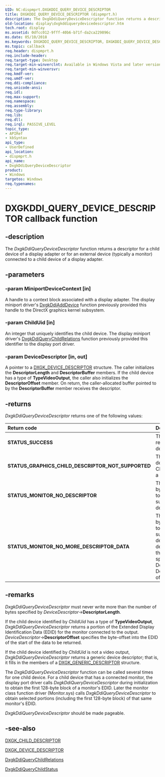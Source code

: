 ```yaml
---
UID: NC:dispmprt.DXGKDDI_QUERY_DEVICE_DESCRIPTOR
title: DXGKDDI_QUERY_DEVICE_DESCRIPTOR (dispmprt.h)
description: The DxgkDdiQueryDeviceDescriptor function returns a descriptor for a child device of a display adapter or for an external device (typically a monitor) connected to a child device of a display adapter.
old-location: display\dxgkddiquerydevicedescriptor.htm
tech.root: display
ms.assetid: 0dfcc012-9fff-40b6-b71f-da2ca229896c
ms.date: 05/10/2018
ms.keywords: DXGKDDI_QUERY_DEVICE_DESCRIPTOR, DXGKDDI_QUERY_DEVICE_DESCRIPTOR callback, DmFunctions_84688704-46fd-40d6-993e-298c6d3d5dcd.xml, DxgkDdiQueryDeviceDescriptor, DxgkDdiQueryDeviceDescriptor callback function [Display Devices], display.dxgkddiquerydevicedescriptor, dispmprt/DxgkDdiQueryDeviceDescriptor
ms.topic: callback
req.header: dispmprt.h
req.include-header: 
req.target-type: Desktop
req.target-min-winverclnt: Available in Windows Vista and later versions of the Windows operating systems.
req.target-min-winversvr: 
req.kmdf-ver: 
req.umdf-ver: 
req.ddi-compliance: 
req.unicode-ansi: 
req.idl: 
req.max-support: 
req.namespace: 
req.assembly: 
req.type-library: 
req.lib: 
req.dll: 
req.irql: PASSIVE_LEVEL
topic_type:
- APIRef
- kbSyntax
api_type:
- UserDefined
api_location:
- dispmprt.h
api_name:
- DxgkDdiQueryDeviceDescriptor
product:
- Windows
targetos: Windows
req.typenames: 
---
```


# DXGKDDI_QUERY_DEVICE_DESCRIPTOR callback function


## -description


The <i>DxgkDdiQueryDeviceDescriptor</i> function returns a descriptor for a child device of a display adapter or for an external device (typically a monitor) connected to a child device of a display adapter.


## -parameters




### -param MiniportDeviceContext [in]

A handle to a context block associated with a display adapter. The display miniport driver's <a href="https://msdn.microsoft.com/5fd4046f-54c3-4dfc-8d51-0d9ebcde0bea">DxgkDdiAddDevice</a> function previously provided this handle to the DirectX graphics kernel subsystem.


### -param ChildUid [in]

An integer that uniquely identifies the child device. The display miniport driver's <a href="https://msdn.microsoft.com/eb1a0df0-6239-4d82-8477-7dd015f80b6e">DxgkDdiQueryChildRelations</a> function previously provided this identifier to the display port driver.


### -param DeviceDescriptor [in, out]

A pointer to a <a href="https://msdn.microsoft.com/library/windows/hardware/ff561050">DXGK_DEVICE_DESCRIPTOR</a> structure. The caller initializes the <b>DescriptorLength</b> and <b>DescriptorBuffer</b> members. If the child device has a type of <b>TypeVideoOutput</b>, the caller also initializes the <b>DescriptorOffset</b> member. On return, the caller-allocated buffer pointed to by the <b>DescriptorBuffer</b> member receives the descriptor.


## -returns

<i>DxgkDdiQueryDeviceDescriptor </i>returns one of the following values:

| **Return code** | **Description** | 
|:--|:--|
| **STATUS_SUCCESS** | The function successfully returned the device descriptor. | 
| **STATUS_GRAPHICS_CHILD_DESCRIPTOR_NOT_SUPPORTED** | The (onboard) child device identified by ChildUid does not support a descriptor. | 
| **STATUS_MONITOR_NO_DESCRIPTOR** | The child device identified by ChildUid is connected to a monitor that does not support an EDID descriptor. | 
| **STATUS_MONITOR_NO_MORE_DESCRIPTOR_DATA** | The child device identified by ChildUid is connected to a monitor that does support an EDID descriptor, but the descriptor does not have the EDID extension block specified by the DescriptorOffset and DescriptorLengthmembers of DeviceDescriptor. | 


## -remarks



<i>DxgkDdiQueryDeviceDescriptor</i> must never write more than the number of bytes specified by <i>DeviceDescriptor</i>-><b>DescriptorLength</b>.

If the child device identified by <i>ChildUid</i> has a type of <b>TypeVideoOutput</b>, <i>DxgkDdiQueryDeviceDescriptor</i> returns a portion of the Extended Display Identification Data (EDID) for the monitor connected to the output. <i>DeviceDescriptor</i>-><b>DescriptorOffset</b> specifies the byte-offset into the EDID of the start of the data to be returned.

If the child device identified by <i>ChildUid</i> is not a video output, <i>DxgkDdiQueryDeviceDescriptor</i> returns a generic device descriptor; that is, it fills in the members of a <a href="https://msdn.microsoft.com/library/windows/hardware/ff561108">DXGK_GENERIC_DESCRIPTOR</a> structure.

The <i>DxgkDdiQueryDeviceDescriptor</i> function can be called several times for one child device. For a child device that has a connected monitor, the display port driver calls <i>DxgkDdiQueryDeviceDescriptor</i> during initialization to obtain the first 128-byte block of a monitor's EDID. Later the monitor class function driver (Monitor.sys) calls <i>DxgkDdiQueryDeviceDescriptor</i> to obtain selected portions (including the first 128-byte block) of that same monitor's EDID.

<i>DxgkDdiQueryDeviceDescriptor</i> should be made pageable.




## -see-also




<a href="https://msdn.microsoft.com/library/windows/hardware/ff561001">DXGK_CHILD_DESCRIPTOR</a>



<a href="https://msdn.microsoft.com/library/windows/hardware/ff561050">DXGK_DEVICE_DESCRIPTOR</a>



<a href="https://msdn.microsoft.com/eb1a0df0-6239-4d82-8477-7dd015f80b6e">DxgkDdiQueryChildRelations</a>



<a href="https://msdn.microsoft.com/478e0c52-4324-4062-8e1e-381808b0f481">DxgkDdiQueryChildStatus</a>
 

 

